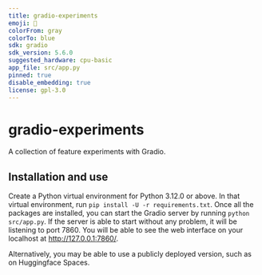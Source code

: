 ```yaml
---
title: gradio-experiments
emoji: 🔬
colorFrom: gray
colorTo: blue
sdk: gradio
sdk_version: 5.6.0
suggested_hardware: cpu-basic
app_file: src/app.py
pinned: true
disable_embedding: true
license: gpl-3.0
---
```


# gradio-experiments

A collection of feature experiments with Gradio.

## Installation and use

Create a Python virtual environment for Python 3.12.0 or above. In that virtual environment, run `pip install -U -r requirements.txt`. Once all the packages are installed, you can start the Gradio server by running `python src/app.py`. If the server is able to start without any problem, it will be listening to port 7860. You will be able to see the web interface on your localhost at http://127.0.0.1:7860/.

Alternatively, you may be able to use a publicly deployed version, such as on Huggingface Spaces.
